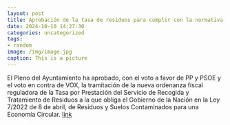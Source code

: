 ```yaml
---
layout: post
title: Aprobación de la tasa de residuos para cumplir con la normativa nacional y europea
date: 2024-10-10 14:27:30
categories: uncategorized
tags:
- random
image: /img/image.jpg
caption: This is a picture
---
```

El Pleno del Ayuntamiento ha aprobado, con el voto a favor de PP y PSOE y el voto en contra de VOX, la tramitación de la nueva ordenanza fiscal reguladora de la Tasa por Prestación del Servicio de Recogida y Tratamiento de Residuos a la que obliga el Gobierno de la Nación en la Ley 7/2022 de 8 de abril, de Residuos y Suelos Contaminados para una Economía Circular.  [link](https://www.ayto-villacanada.es/noticias/aprobacion-de-la-tasa-de-residuos-para-cumplir-con-la-normativa-nacional-y-europea/)
